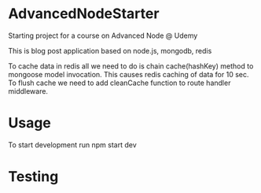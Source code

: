 # AdvancedNodeStarter
Starting project for a course on Advanced Node @ Udemy


This is blog post application based on node.js, mongodb, redis

To cache data in redis all we need to do is chain cache(hashKey) method to mongoose model invocation.
This causes redis caching of data for 10 sec.
To flush cache we need to add cleanCache function to route handler middleware.

# Usage
To start development run
npm start dev

# Testing
